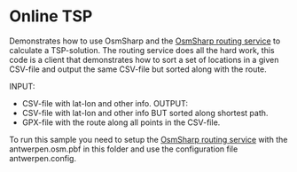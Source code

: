 # Online TSP

Demonstrates how to use OsmSharp and the [OsmSharp routing service](https://github.com/OsmSharp/OsmSharp.Service.Routing) to calculate a TSP-solution. The routing service does all the hard work, this code is a client that demonstrates how to sort a set of locations in a given CSV-file and output the same CSV-file but sorted along with the route.

INPUT: 
* CSV-file with lat-lon and other info.
OUTPUT: 
* CSV-file with lat-lon and other info BUT sorted along shortest path.
* GPX-file with the route along all points in the CSV-file.
 
To run this sample you need to setup the [OsmSharp routing service](https://github.com/OsmSharp/OsmSharp.Service.Routing) with the antwerpen.osm.pbf in this folder and use the configuration file antwerpen.config.